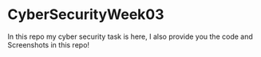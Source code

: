 # CyberSecurityWeek03
In this repo my cyber security task is here, I also provide you the code and Screenshots in this repo!
